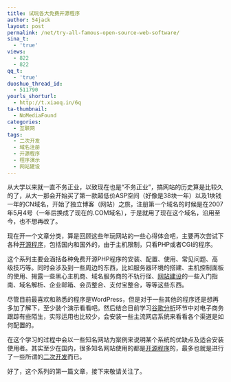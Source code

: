 ```yaml
---
title: 试玩各大免费开源程序
author: 54jack
layout: post
permalink: /net/try-all-famous-open-source-web-software/
sina_t:
  - 'true'
views:
  - 822
  - 822
qq_t:
  - 'true'
duoshuo_thread_id:
  - 511790
yourls_shorturl:
  - http://t.xiaoq.in/6q
ta-thumbnail:
  - NoMediaFound
categories:
  - 互联网
tags:
  - 二次开发
  - 域名注册
  - 开源程序
  - 程序演示
  - 网站建设
---
```

从大学以来就一直不务正业，以致现在也是“不务正业”，搞网站的历史算是比较久的了，从大一那会开始买了第一款超低价ASP空间（好像是38块一年）以及1块钱一年的CN域名，开始了独立博客（网站）之旅，注册第一个域名的时候是在2007年5月4号（一年后换成了现在的.COM域名），于是就用了现在这个域名，沿用至今，也不想再改了。

现在开一个文章分类，算是回顾这些年玩网站的一些心得体会吧，主要再次尝试下各种<span class='wp_keywordlink_affiliate'><a href="https://xiaoq.in/tag/%e5%bc%80%e6%ba%90%e7%a8%8b%e5%ba%8f/" title="查看开源程序中的全部文章" target="_blank">开源程序</a></span>，包括国内和国外的，由于主机限制，只看PHP或者CGI的程序。

这个系列主要会涵括各种免费开源PHP程序的安装、配置、使用、常见问题、高级技巧等。同时会涉及到一些周边的东西，比如服务器环境的搭建、主机控制面板的使用、揭露一些黑心主机商、域名服务商的不轨行径、<span class='wp_keywordlink_affiliate'><a href="https://xiaoq.in/tag/%e7%bd%91%e7%ab%99%e5%bb%ba%e8%ae%be/" title="查看网站建设中的全部文章" target="_blank">网站建设</a></span>的一些入门指南、域名解析、企业邮箱、会员整合、支付宝整合，等等这些东西。

尽管目前最喜欢和熟悉的程序是WordPress，但是对于一些其他的程序还是想再多加了解下，至少装个演示看看吧。然后结合目前学习<span class='wp_keywordlink'><a href="https://xiaoq.in/google-analytics/" title="谷歌分析" target="_blank">谷歌分析</a></span>环节中对电子商务跟踪有些陌生，实际运用也比较少，会安装一些主流网店系统来看看各个渠道是如何配置的。

在这个学习的过程中会以一些知名网站为案例来说明某个系统的优缺点及适合安装使用者。其实至少在国内，很多知名网站使用的都是<span class='wp_keywordlink_affiliate'><a href="https://xiaoq.in/tag/%e5%bc%80%e6%ba%90%e7%a8%8b%e5%ba%8f/" title="查看开源程序中的全部文章" target="_blank">开源程序</a></span>的，最多也就是进行了一些所谓的<span class='wp_keywordlink_affiliate'><a href="https://xiaoq.in/tag/%e4%ba%8c%e6%ac%a1%e5%bc%80%e5%8f%91/" title="查看二次开发中的全部文章" target="_blank">二次开发</a></span>而已。

好了，这个系列的第一篇文章，接下来敬请关注了。